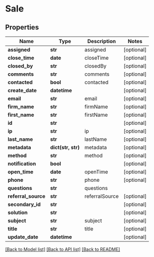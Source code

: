 # Sale

## Properties
Name | Type | Description | Notes
------------ | ------------- | ------------- | -------------
**assigned** | **str** | assigned | [optional] 
**close_time** | **date** | closeTime | [optional] 
**closed_by** | **str** | closedBy | [optional] 
**comments** | **str** | comments | [optional] 
**contacted** | **bool** | contacted | [optional] 
**create_date** | **datetime** |  | [optional] 
**email** | **str** | email | [optional] 
**firm_name** | **str** | firmName | [optional] 
**first_name** | **str** | firstName | [optional] 
**id** | **str** |  | [optional] 
**ip** | **str** | ip | [optional] 
**last_name** | **str** | lastName | [optional] 
**metadata** | **dict(str, str)** | metadata | [optional] 
**method** | **str** | method | [optional] 
**notification** | **bool** |  | [optional] 
**open_time** | **date** | openTime | [optional] 
**phone** | **str** | phone | [optional] 
**questions** | **str** | questions | 
**referral_source** | **str** | referralSource | [optional] 
**secondary_id** | **str** |  | [optional] 
**solution** | **str** |  | [optional] 
**subject** | **str** | subject | [optional] 
**title** | **str** | title | [optional] 
**update_date** | **datetime** |  | [optional] 

[[Back to Model list]](../README.md#documentation-for-models) [[Back to API list]](../README.md#documentation-for-api-endpoints) [[Back to README]](../README.md)


